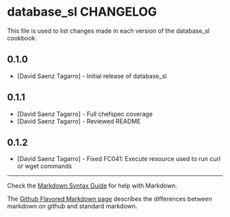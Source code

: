 database_sl CHANGELOG
=====================

This file is used to list changes made in each version of the database_sl cookbook.

0.1.0
-----
- [David Saenz Tagarro] - Initial release of database_sl

0.1.1
-----
- [David Saenz Tagarro] - Full chefspec coverage
- [David Saenz Tagarro] - Reviewed README

0.1.2
-----
- [David Saenz Tagarro] - Fixed FC041: Execute resource used to run curl or wget commands

- - -
Check the [Markdown Syntax Guide](http://daringfireball.net/projects/markdown/syntax) for help with Markdown.

The [Github Flavored Markdown page](http://github.github.com/github-flavored-markdown/) describes the differences between markdown on github and standard markdown.
